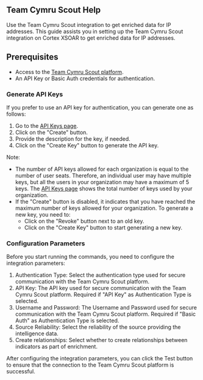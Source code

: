 ## Team Cymru Scout Help

Use the Team Cymru Scout integration to get enriched data for IP addresses.
This guide assists you in setting up the Team Cymru Scout integration on Cortex XSOAR to get enriched data for IP addresses.

## Prerequisites

- Access to the [Team Cymru Scout platform](https://scout.cymru.com/scout).
- An API Key or Basic Auth credentials for authentication.

### Generate API Keys

If you prefer to use an API key for authentication, you can generate one as follows:

1. Go to the [API Keys page](https://scout.cymru.com/api_keys).
2. Click on the "Create" button.
3. Provide the description for the key, if needed.
4. Click on the "Create Key" button to generate the API key.

Note:

- The number of API keys allowed for each organization is equal to the number of user seats. Therefore, an individual user may have multiple keys, but all the users in your organization may have a maximum of 5 keys. The [API Keys page](https://scout.cymru.com/api_keys) shows the total number of keys used by your organization.
- If the "Create" button is disabled, it indicates that you have reached the maximum number of keys allowed for your organization. To generate a new key, you need to:
  - Click on the "Revoke" button next to an old key.
  - Click on the "Create Key" button to start generating a new key.

### Configuration Parameters

Before you start running the commands, you need to configure the integration parameters:

1. Authentication Type: Select the authentication type used for secure communication with the Team Cymru Scout platform.
2. API Key: The API key used for secure communication with the Team Cymru Scout platform. Required if "API Key" as  Authentication Type is selected.
3. Username and Password: The Username and Password used for secure communication with the Team Cymru Scout platform. Required if "Basic Auth" as Authentication Type is selected.
4. Source Reliability: Select the reliability of the source providing the intelligence data.
5. Create relationships: Select whether to create relationships between indicators as part of enrichment.

After configuring the integration parameters, you can click the Test button to ensure that the connection to the Team Cymru Scout platform is successful.
